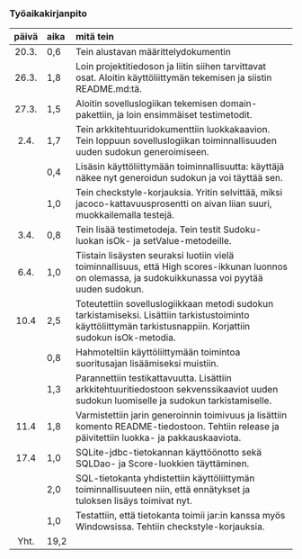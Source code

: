 ### Työaikakirjanpito

| päivä | aika | mitä tein |
| :----:|:-----| :-----|
| 20.3. | 0,6  | Tein alustavan määrittelydokumentin |
| 26.3. | 1,8  | Loin projektitiedoson ja liitin siihen tarvittavat osat. Aloitin käyttöliittymän tekemisen ja siistin README.md:tä. |
| 27.3. | 1,5  | Aloitin sovelluslogiikan tekemisen domain-pakettiin, ja loin ensimmäiset testimetodit. |
| 2.4.  | 1,7  | Tein arkkitehtuuridokumenttiin luokkakaavion. Tein loppuun sovelluslogiikan toiminnallisuuden uuden sudokun generoimiseen. |
|       | 0,4  | Lisäsin käyttöliittymään toiminnallisuutta: käyttäjä näkee nyt generoidun sudokun ja voi täyttää sen.
|       | 1,0  | Tein checkstyle-korjauksia. Yritin selvittää, miksi jacoco-kattavuusprosentti on aivan liian suuri, muokkailemalla testejä.
| 3.4.  | 0,8  | Tein lisää testimetodeja. Tein testit Sudoku-luokan isOk- ja setValue-metodeille.
| 6.4.  | 1,0  | Tiistain lisäysten seuraksi luotiin vielä toiminnallisuus, että High scores-ikkunan luonnos on olemassa, ja sudokuikkunassa voi pyytää uuden sudokun. |
| 10.4  | 2,5  | Toteutettiin sovelluslogiikkaan metodi sudokun tarkistamiseksi. Lisättiin tarkistustoiminto käyttöliittymän tarkistusnappiin. Korjattiin sudokun isOk-metodia. |
|       | 0,8  | Hahmoteltiin käyttöliittymään toimintoa suoritusajan lisäämiseksi muistiin. |
|       | 1,3  | Parannettiin testikattavuutta. Lisättiin arkkitehtuuritiedostoon sekvenssikaaviot uuden sudokun luomiselle ja sudokun tarkistamiselle. |
| 11.4  | 1,8  | Varmistettiin jarin generoinnin toimivuus ja lisättiin komento README-tiedostoon. Tehtiin release ja päivitettiin luokka- ja pakkauskaaviota. |
| 17.4  | 1,0  | SQLite-jdbc-tietokannan käyttöönotto sekä SQLDao- ja Score-luokkien täyttäminen. |
|       | 2,0  | SQL-tietokanta yhdistettiin käyttöliittymän toiminnallisuuteen niin, että ennätykset ja tuloksen lisäys toimivat nyt. |
|       | 1,0  | Testattiin, että tietokanta toimii jar:in kanssa myös Windowsissa. Tehtiin checkstyle-korjauksia.
| Yht.  | 19,2 | |

